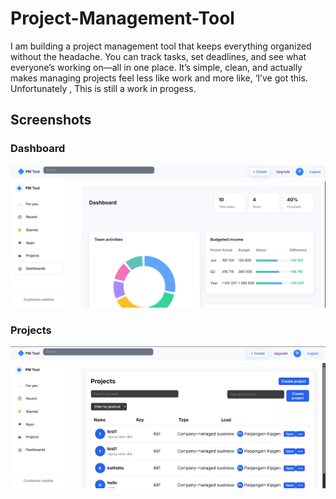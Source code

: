 # Project-Management-Tool
I am building a project management tool that keeps everything organized without the headache. 
You can track tasks, set deadlines, and see what everyone’s working on—all in one place. 
It’s simple, clean, and actually makes managing projects feel less like work and more like, ‘I’ve got this.
Unfortunately , This is still a work in progess.
## Screenshots

### Dashboard
![Dashboard](frontend/src/assets/dashboard.png)

### Projects
![Projects](frontend/src/assets/projects.png)
